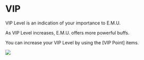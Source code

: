 # VIP

 VIP Level is an indication of your importance to E.M.U.

As VIP Level increases, E.M.U. offers more powerful buffs.

You can increase your VIP Level by using the [VIP Point] items.

![](http://astrokings.s3.amazonaws.com/html/img/help/804_001viplevel.jpg)